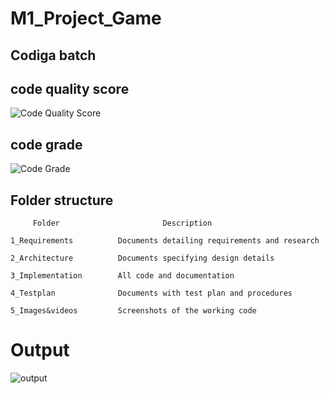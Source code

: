 # M1_Project_Game

## Codiga batch

## code quality score

![Code Quality Score](https://api.codiga.io/project/31372/score/svg)

## code grade

![Code Grade](https://api.codiga.io/project/31372/status/svg)



## Folder structure

         Folder                       Description

    1_Requirements          Documents detailing requirements and research

    2_Architecture          Documents specifying design details
    
    3_Implementation        All code and documentation
    
    4_Testplan              Documents with test plan and procedures
    
    5_Images&videos         Screenshots of the working code  


# Output
![output](https://user-images.githubusercontent.com/59721857/154501142-e1246c0f-328d-4ab9-95f4-6b7924cb8826.jpg)
